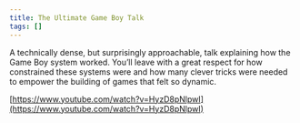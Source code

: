 ```yaml
---
title: The Ultimate Game Boy Talk
tags: []
---
```

A technically dense, but surprisingly approachable, talk explaining how the Game Boy system worked. You’ll leave with a great respect for how constrained these systems were and how many clever tricks were needed to empower the building of games that felt so dynamic.


[https://www.youtube.com/watch?v=HyzD8pNlpwI](https://www.youtube.com/watch?v=HyzD8pNlpwI)

